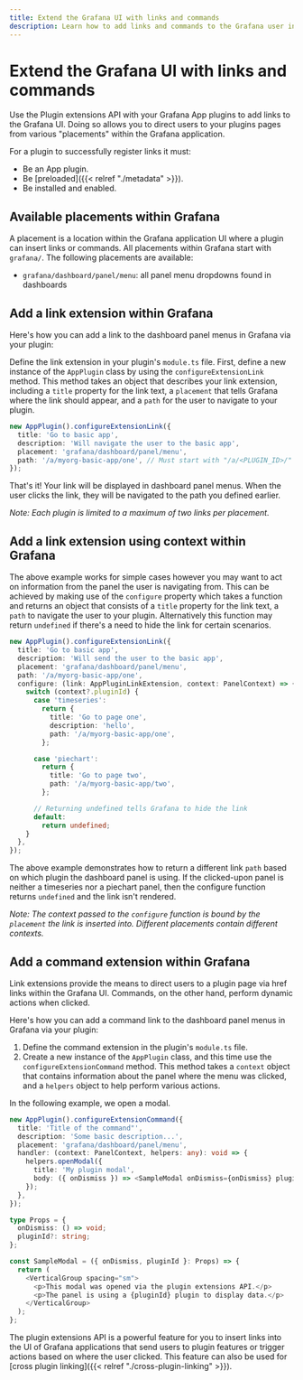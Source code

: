 ```yaml
---
title: Extend the Grafana UI with links and commands
description: Learn how to add links and commands to the Grafana user interface from an App plugin
---
```


# Extend the Grafana UI with links and commands

Use the Plugin extensions API with your Grafana App plugins to add links to the Grafana UI. Doing so allows you to direct users to your plugins pages from various "placements" within the Grafana application.

For a plugin to successfully register links it must:

- Be an App plugin.
- Be [preloaded]({{< relref "./metadata" >}}).
- Be installed and enabled.

## Available placements within Grafana

A placement is a location within the Grafana application UI where a plugin can insert links or commands. All placements within Grafana start with `grafana/`. The following placements are available:

- `grafana/dashboard/panel/menu`: all panel menu dropdowns found in dashboards

## Add a link extension within Grafana

Here's how you can add a link to the dashboard panel menus in Grafana via your plugin:

Define the link extension in your plugin's `module.ts` file. First, define a new instance of the `AppPlugin` class by using the `configureExtensionLink` method. This method takes an object that describes your link extension, including a `title` property for the link text, a `placement` that tells Grafana where the link should appear, and a `path` for the user to navigate to your plugin.

```typescript
new AppPlugin().configureExtensionLink({
  title: 'Go to basic app',
  description: 'Will navigate the user to the basic app',
  placement: 'grafana/dashboard/panel/menu',
  path: '/a/myorg-basic-app/one', // Must start with "/a/<PLUGIN_ID>/"
});
```

That's it! Your link will be displayed in dashboard panel menus. When the user clicks the link, they will be navigated to the path you defined earlier.

_Note: Each plugin is limited to a maximum of two links per placement._

## Add a link extension using context within Grafana

The above example works for simple cases however you may want to act on information from the panel the user is navigating from. This can be achieved by making use of the `configure` property which takes a function and returns an object that consists of a `title` property for the link text, a `path` to navigate the user to your plugin. Alternatively this function may return `undefined` if there's a need to hide the link for certain scenarios.

```typescript
new AppPlugin().configureExtensionLink({
  title: 'Go to basic app',
  description: 'Will send the user to the basic app',
  placement: 'grafana/dashboard/panel/menu',
  path: '/a/myorg-basic-app/one',
  configure: (link: AppPluginLinkExtension, context: PanelContext) => {
    switch (context?.pluginId) {
      case 'timeseries':
        return {
          title: 'Go to page one',
          description: 'hello',
          path: '/a/myorg-basic-app/one',
        };

      case 'piechart':
        return {
          title: 'Go to page two',
          path: '/a/myorg-basic-app/two',
        };

      // Returning undefined tells Grafana to hide the link
      default:
        return undefined;
    }
  },
});
```

The above example demonstrates how to return a different link `path` based on which plugin the dashboard panel is using. If the clicked-upon panel is neither a timeseries nor a piechart panel, then the configure function returns `undefined` and the link isn't rendered.

_Note: The context passed to the `configure` function is bound by the `placement` the link is inserted into. Different placements contain different contexts._

## Add a command extension within Grafana

Link extensions provide the means to direct users to a plugin page via href links within the Grafana UI. Commands, on the other hand, perform dynamic actions when clicked.

Here's how you can add a command link to the dashboard panel menus in Grafana via your plugin:

1. Define the command extension in the plugin's `module.ts` file.
1. Create a new instance of the `AppPlugin` class, and this time use the `configureExtensionCommand` method. This method takes a `context` object that contains information about the panel where the menu was clicked, and a `helpers` object to help perform various actions.

In the following example, we open a modal.

```typescript
new AppPlugin().configureExtensionCommand({
  title: 'Title of the command"',
  description: 'Some basic description...',
  placement: 'grafana/dashboard/panel/menu',
  handler: (context: PanelContext, helpers: any): void => {
    helpers.openModal({
      title: 'My plugin modal',
      body: ({ onDismiss }) => <SampleModal onDismiss={onDismiss} pluginId={context?.pluginId} />,
    });
  },
});

type Props = {
  onDismiss: () => void;
  pluginId?: string;
};

const SampleModal = ({ onDismiss, pluginId }: Props) => {
  return (
    <VerticalGroup spacing="sm">
      <p>This modal was opened via the plugin extensions API.</p>
      <p>The panel is using a {pluginId} plugin to display data.</p>
    </VerticalGroup>
  );
};
```

The plugin extensions API is a powerful feature for you to insert links into the UI of Grafana applications that send users to plugin features or trigger actions based on where the user clicked. This feature can also be used for [cross plugin linking]({{< relref "./cross-plugin-linking" >}}).
